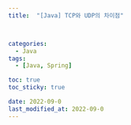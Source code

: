 ```yaml
---
title:  "[Java] TCP와 UDP의 차이점" 



categories:
  - Java
tags:
  - [Java, Spring]

toc: true
toc_sticky: true

date: 2022-09-0
last_modified_at: 2022-09-0
---
```



# 

# 


# 

# 

# 


<!-- [맨 위](#){: .btn .btn--primary }{: .align-right} 스크롤시 자동으로 up to 화살표가 나오므로 삭제 -->
